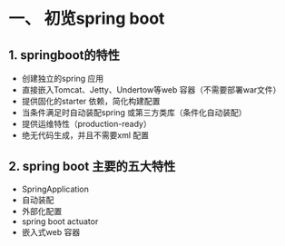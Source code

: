 # 一、 初览spring boot

## 1. springboot的特性

* 创建独立的spring 应用
* 直接嵌入Tomcat、Jetty、Undertow等web 容器（不需要部署war文件）
* 提供固化的starter 依赖，简化构建配置
* 当条件满足时自动装配spring 或第三方类库（条件化自动装配）
* 提供运维特性（production-ready）
* 绝无代码生成，并且不需要xml 配置

## 2. spring boot 主要的五大特性

* SpringApplication
* 自动装配
* 外部化配置
* spring boot actuator
* 嵌入式web 容器

